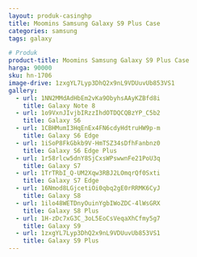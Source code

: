 ```yaml
---
layout: produk-casinghp
title: Moomins Samsung Galaxy S9 Plus Case
categories: samsung
tags: galaxy

# Produk
product-title: Moomins Samsung Galaxy S9 Plus Case
harga: 90000
sku: hn-1706
image-drive: 1zxgYL7Lyp3DhQ2x9nL9VDUuvUb853VS1
gallery:
  - url: 1NN2MMdAdHbEm2vKa9ObyhsAAyKZBfd8i
    title: Galaxy Note 8
  - url: 1o9VxnJIvjbIRzzIhdOTDQCQBzYP_C5b2
    title: Galaxy S6
  - url: 1CBHMumI3HqEnEx4FN6cdyHdtruHW9p-m
    title: Galaxy S6 Edge
  - url: 1iSoP8FkGbkb9V-HmTSZ34sDfhFanbnz0
    title: Galaxy S6 Edge Plus
  - url: 1r58rlcw5dnY8SjCxsWPswwnFe21PoU3q
    title: Galaxy S7
  - url: 1TrTRbI_Q-UM2Xqw3RBJ2LOmqrQf0Sxti
    title: Galaxy S7 Edge
  - url: 16Nmod8LGjcetiOi0qbq2gE0rRRMK6CyJ
    title: Galaxy S8
  - url: 1ilo48WETDnyOuinYgbIWoZDC-4lWsGRX
    title: Galaxy S8 Plus
  - url: 1H-zDc7xG3C_3oL5EoCsVeqaXhCfmy5g7
    title: Galaxy S9
  - url: 1zxgYL7Lyp3DhQ2x9nL9VDUuvUb853VS1
    title: Galaxy S9 Plus
---
```

